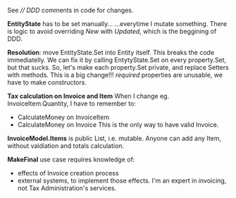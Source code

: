 ﻿See *// DDD* comments in code for changes.

**EntityState** has to be set manually...
...everytime I mutate something.
There is logic to avoid overriding *New* with *Updated*,
which is the beggining of DDD.

**Resolution**: move EntityState.Set into Entity itself. 
This breaks the code immediatelly. 
We can fix it by calling EntytyState.Set on every property.Set, but that sucks.
So, let's make each property.Set private, and replace Setters with methods.
This is a big change!!!
*required* properties are unusable, 
we have to make constructors.

**Tax calculation on Invoice and Item**
When I change eg. InvoiceItem.Quantity, I have to remember to:
- CalculateMoney on InvoiceItem
- CalculateMoney on Invoice
This is the only way to have valid Invoice.

**InvoiceModel.Items** is public List, i.e. mutable.
Anyone can add any Item, without valdiation and totals calculation.

**MakeFinal** use case requires knowledge of:
- effects of Invoice creation process
- external systems, to implement those effects.
I'm an expert in invoicing, not Tax Administration's services.






